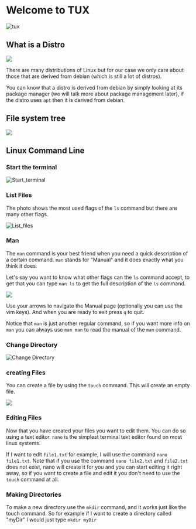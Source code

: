 # Welcome to TUX

![tux](tux.jpg)
## What is a Distro

![](distro_tree.png)

There are many distributions of Linux but for our case we only care about those that are derived from debian (which is still a lot of distros).

You can know that a distro is derived from debian by simply looking at its package manager (we will talk more about package management later), if the distro uses `apt` then it is derived from debian.

## File system tree

![](linux_tree.jpg)

## Linux Command Line

### Start the terminal

![Start_terminal](start_terminal.png
"Start the terminal")

### List Files

The photo shows the most used flags of the `ls` command but there are many other flags.

![List_files](List_files.png)

### Man

The `man` command is your best friend when you need a quick description of a certain command. `man` stands for "Manual" and it does exactly what you think it does.

Let's say you want to know what other flags can the `ls` command accept, to get that you can type `man ls` to get the full description of the `ls` command.

![](man.png)

Use your arrows to navigate the Manual page (optionally you can use the vim keys). And when you are ready to exit press `q` to quit.

Notice that `man` is just another regular command, so if you want more info on `man` you can always use `man man` to read the manual of the `man` command.

### Change Directory

![Change Directory](change_directory.png)

### creating Files

You can create a file by using the `touch` command. This will create an empty file.

![](touch.png)

### Editing Files

Now that you have created your files you want to edit them. You can do so using a text editor. `nano` is the simplest terminal text editor found on most linux systems.

If I want to edit `file1.txt` for example, I will use the command `nano file1.txt`. Note that if you use the command `nano file2.txt` and `file2.txt` does not exist, nano will create it for you and you can start editing it right away, so if you want to create a file and edit it you don't need to use the `touch` command at all.

### Making Directories

To make a new directory use the `mkdir` command, and it works just like the touch command. So for example if I want to create a directory called "myDir" I would just type `mkdir myDir`

